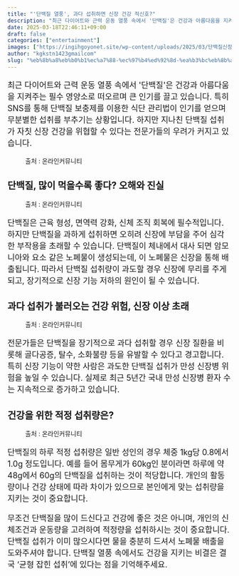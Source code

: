 ```yaml
---
title: "'단백질 열풍', 과다 섭취하면 신장 건강 적신호?"
description: "최근 다이어트와 근력 운동 열풍 속에서 '단백질'은 건강과 아름다움을 지켜주는 필수 영양소로 떠오르며 큰 인기를 끌고 있습니다. 특히 SNS를 통해 단백질 보충제를 이용한 식단 관리법이 인기를 얻으며 무분별한 섭취를 부추기는 상황입니다. 하지만 지나친 단백질 섭취가 자"
date: 2025-03-18T22:46:11+09:00
draft: false
categories: ["entertainment"]
images: ["https://ingihgoyonet.site/wp-content/uploads/2025/03/단백질신장-1024x683.jpg", "https://ingihgoyonet.site/wp-content/uploads/2025/03/단백질-1-1024x683.jpg", "https://ingihgoyonet.site/wp-content/uploads/2025/03/단백질적정섭취량-1024x715.jpg", "https://ingihgoyonet.site/wp-content/uploads/2025/03/신장.webp"]
author: "kgkstn1423gmailcom"
slug: "%eb%8b%a8%eb%b0%b1%ec%a7%88-%ec%97%b4%ed%92%8d-%ea%b3%bc%eb%8b%a4-%ec%84%ad%ec%b7%a8%ed%95%98%eb%a9%b4-%ec%8b%a0%ec%9e%a5-%ea%b1%b4%ea%b0%95-%ec%a0%81%ec%8b%a0%ed%98%b8"
---
```


<p style="font-size:18px">최근 다이어트와 근력 운동 열풍 속에서 '단백질'은 건강과 아름다움을 지켜주는 필수 영양소로 떠오르며 큰 인기를 끌고 있습니다. 특히 SNS를 통해 단백질 보충제를 이용한 식단 관리법이 인기를 얻으며 무분별한 섭취를 부추기는 상황입니다. 하지만 지나친 단백질 섭취가 자칫 신장 건강을 위협할 수 있다는 전문가들의 우려가 커지고 있습니다.</p> <figure ><img src="https://ingihgoyonet.site/wp-content/uploads/2025/03/단백질신장-1024x683.jpg" alt="" style="aspect-ratio:16/9;object-fit:cover"/><figcaption >출처 : 온라인커뮤니티</figcaption></figure> <h2 ><strong>단백질, 많이 먹을수록 좋다? 오해와 진실</strong></h2> <figure ><img src="https://ingihgoyonet.site/wp-content/uploads/2025/03/단백질-1-1024x683.jpg" alt="" style="aspect-ratio:16/9;object-fit:cover"/><figcaption >출처 : 온라인커뮤니티</figcaption></figure> <p style="font-size:18px">단백질은 근육 형성, 면역력 강화, 신체 조직 회복에 필수적입니다. 하지만 단백질을 과하게 섭취하면 오히려 신장에 부담을 주어 심각한 부작용을 초래할 수 있습니다. 단백질이 체내에서 대사 되면 암모니아와 요소 같은 노폐물이 생성되는데, 이 노폐물은 신장을 통해 배출됩니다. 따라서 단백질 섭취량이 과도할 경우 신장에 무리를 주게 되고, 장기적으로 신장 기능 저하의 원인이 될 수 있습니다.</p> <h2 >과다 섭취가 불러오는 건강 위험, 신장 이상 초래</h2> <figure ><img src="https://ingihgoyonet.site/wp-content/uploads/2025/03/단백질적정섭취량-1024x715.jpg" alt="" style="aspect-ratio:16/9;object-fit:cover"/><figcaption >출처 : 온라인커뮤니티</figcaption></figure> <p style="font-size:18px">전문가들은 단백질을 장기적으로 과다 섭취할 경우 신장 질환을 비롯해 골다공증, 탈수, 소화불량 등을 유발할 수 있다고 경고합니다. 특히 신장 기능이 약한 사람은 과도한 단백질 섭취가 만성 신장병 위험을 높일 수 있습니다. 실제로 최근 5년간 국내 만성 신장병 환자 수는 지속적으로 증가하고 있습니다.</p> <h2 >건강을 위한 적정 섭취량은?</h2> <figure ><img src="https://ingihgoyonet.site/wp-content/uploads/2025/03/신장.webp" alt="" style="aspect-ratio:16/9;object-fit:cover"/><figcaption >출처 : 온라인커뮤니티</figcaption></figure> <p style="font-size:18px">단백질의 하루 적정 섭취량은 일반 성인의 경우 체중 1kg당 0.8에서 1.0g 정도입니다. 예를 들어 몸무게가 60kg인 분이라면 하루에 약 48g에서 60g의 단백질을 섭취하는 것이 적당합니다. 개인의 활동량이나 건강 상태에 따라 차이가 있으므로 본인에게 맞는 섭취량을 지키는 것이 중요합니다.</p> <p style="font-size:18px">무조건 단백질을 많이 드신다고 건강에 좋은 것은 아니며, 개인의 신체조건과 운동량을 고려하여 적정량을 섭취하시는 것이 중요합니다. 단백질 섭취가 이미 많으시다면 물을 충분히 드셔서 노폐물 배출을 도와주셔야 합니다. 단백질 열풍 속에서도 건강을 지키는 비결은 결국 ‘균형 잡힌 섭취’에 있다는 점을 기억해주세요.</p>